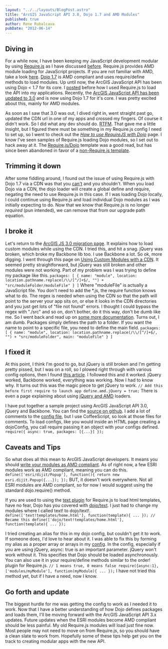 ```yaml
---
layout: "../../layouts/BlogPost.astro"
title: "ArcGIS JavaScript API 3.0, Dojo 1.7 and AMD Modules"
published: true
author: Rene Rubalcava
pubDate: "2012-06-14"
---
```


## Diving in

For a while now, I have been keeping my JavaScript development modular by using [Require.js](http://requirejs.org/) as I have discussed [before](https://odoe.net/blog/?tag=require). Require.js provides AMD module loading for JavaScript projects. If you are not familiar with AMD, take a look [here](https://github.com/amdjs/amdjs-api/wiki/AMD). [Dojo 1.7](http://dojotoolkit.org/reference-guide/1.7/releasenotes/1.7.html) is AMD compliant and uses require/define methods to load modules. Up until now, the ArcGIS JavaScript API has been using Dojo < 1.7 for its core. I [posted](https://odoe.net/blog/?p=290) before how I used Require.js to load the API into my applications. Recently, the [ArcGIS JavaScript API has been updated to 3.0](http://help.arcgis.com/en/webapi/javascript/arcgis/help/jshelp_start.htm) and is now using Dojo 1.7 for it's core. I was pretty excited about this, mainly for AMD modules.

As soon as I saw that 3.0 was out, I dived right in, went straight past go, updated the CDN url in one of my apps and crossed my fingers. Of course it didn't work. So I did what any dev should do. [RTFM](http://help.arcgis.com/en/webapi/javascript/arcgis/help/jshelp/migration_30.htm). That gave me a little insight, but I figured there must be something in my Require.js config I need to set up, so I went to check out the _[How to use RequireJS with Dojo](http://requirejs.org/docs/dojo.html)_ page. I know I've seen samples of Require.js loading Dojo modules, so I set out to hack away at it. The [Require.js/Dojo](https://github.com/neonstalwart/dojo-requirejs-template) template was a good read, but has since been abandoned in favor of a [non-Require.js template](https://github.com/csnover/dojo-boilerplate).

## Trimming it down

After some fiddling around, I found out the issue of using Require.js with Dojo 1.7 via a CDN was that you [can't](http://dojo-toolkit.33424.n3.nabble.com/Error-defineAlreadyDefined-td3920722.html) and you shouldn't. When you load Dojo via a CDN, the dojo loader will create a global define and require, negating the need to use Require.js in this case. If I was loading Dojo locally, I could continue using Require.js and load individual Dojo modules as I was initially expecting to do. Now that we know that Require.js is no longer _required_ (pun intended), we can remove that from our upgrade path equation.

## I broke it

Let's return to the [ArcGIS JS 3.0 migration page](http://help.arcgis.com/EN/webapi/javascript/arcgis/help/jshelp/migration_30.htm). It explains how to load custom modules while using the CDN. I tried this, and hit a snag. jQuery was broken, which broke my Backbone lib too. I use Backbone a lot. So ok, more digging. I went through this page on [Using Custom Modules with a CDN](http://dojotoolkit.org/documentation/tutorials/1.7/cdn/). It seemed pretty straightforward, but jQuery was still broken and other modules were not working. Part of my problem was I was trying to define my package like this. ` packages: [ { name: "module", location: location.pathname.replace(/\\/[^/]+$/, "") + "src/moduleFolder/moduleFile" } ] ` Where "moduleFile" is actually a JavaScript file. You don't need to add the *.js, the require function knows what to do. The regex is needed when using the CDN so that the path will point to the server your app sits on, or else it looks in the CDN directories and you just get lots of "file not found" errors. I thought I could bypass the regex with "./src" and so on, don't bother, do it this way, don't be dumb like me. So I went back and read up on [some more documentation](http://dojotoolkit.org/documentation/tutorials/1.7/dojo_config/). Turns out, I am dumb. Packages simply defines the path to a folder. If you want the name to point to a specific file, you need to define the main field. ` packages: [ { name: "module", location: location.pathname.replace(/\\/[^/]+$/, "") + "src/moduleFolder", main: "moduleFile" } ] `

## I fixed it

At this point, I think I'm good to go, but jQuery is still broken and I'm getting pretty pissed, but I was on a roll, so I plowed right through with various config options, then I found [this article](https://www.ibm.com/developerworks/mydeveloperworks/blogs/94e7fded-7162-445e-8ceb-97a2140866a9/entry/loading_jquery_with_dojo_1_7_amd_loader2?lang=en). I followed this and it worked. jQuery worked, Backbone worked, everything was working. Now I had to know why. It turns out this was the magic piece to get jQuery to work. ` // Add this before first require to launch app define.amd.jQuery = true; ` There is even a page explaining about using [jQuery and AMD](https://github.com/amdjs/amdjs-api/wiki/jQuery-and-AMD) loaders.

I have put together a sample project using ArcGIS JavaScript API 3.0, jQuery and Backbone. You can find the [source on github](https://github.com/odoe/ags30sample). I add a lot of comments to the [config file](https://github.com/odoe/ags30sample/blob/master/src/config.coffee), but I use CoffeeScript, so look at those files for comments. To load configs, like you would inside an HTML page creating a dojoConfig, you call require passing it an object with your configs defined. ` require({ async: true, packages: [{...}] }); `

## Caveats and Tips

So what does all this mean to ArcGIS JavaScript developers. It means you should [write your modules as AMD compliant](http://dojotoolkit.org/documentation/tutorials/1.7/modules/). As of right now, a few ESRI modules work as AMD compliant, meaning you can do this. ` define(['esri/dijit/Popup'], function(){ return new esri.dijit.Popup({...}); }); ` BUT, it doesn't work everywhere. Not all ESRI modules are AMD compliant, so for now I would suggest using the standard dojo.require() method.

If you are used to using the [text plugin](http://requirejs.org/docs/download.html#text) for Require.js to load html templates, have no fear, Dojo has you covered with [dojo/text](https://dojotoolkit.org/reference-guide/1.7/dojo/text.html). I just had to change my modules where I called text! to dojo/text!. ` define(['text!templates/home.html'], function(template){ ... }); // Became this define(['dojo/text!templates/home.html'], function(template){ ... }); `

I tried creating an alias for this in my dojo config, but couldn't get it to work. If someone does, I'd love to hear about it. I was able to fix this by forming my alias as a proper array or arrays in my [config](https://github.com/odoe/ags30sample/blob/master/src/config.coffee). In the config, especially if you are using jQuery, async: true is an important parameter. jQuery won't work without it. This specifies that Dojo should be loaded asynchronously. You can also use it in your require/define methods similar to the order! plugin for Require.js. ` // 1 means true, 0 means false require({async:1},['modules/myModule'], function(myModule){ ... }); ` I have not tried this method yet, but if I have a need, now I know.

## Go forth and update

The biggest hurdle for me was getting the config to work as I needed it to work. Now that I have a better understanding of how Dojo defines packages and loads them, I'll be moving forward with the ArcGIS JavaScript API 3.x updates. Future updates when the ESRI modules become AMD compliant should be less painful. My old Require.js modules will load just fine now. Most people may not need to move on from Require.js, so you should have a clean slate to work from. Hopefully some of these tips help get you on the track to creating modular apps with the new API.
